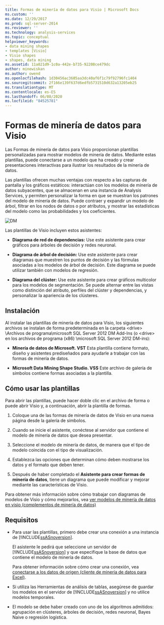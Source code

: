 ```yaml
---
title: Formas de minería de datos para Visio | Microsoft Docs
ms.custom: ''
ms.date: 12/29/2017
ms.prod: sql-server-2014
ms.reviewer: ''
ms.technology: analysis-services
ms.topic: conceptual
helpviewer_keywords:
- data mining shapes
- templates [Visio]
- Visio shapes
- shapes, data mining
ms.assetid: 11a821d9-1c0a-442e-b735-92208ce479dc
author: minewiskan
ms.author: owend
ms.openlocfilehash: 1d30456ac3685aa3dc40af6f1c79f92796fc1404
ms.sourcegitcommit: 2f166e139f637d6edfb5731510d632a13205eb25
ms.translationtype: MT
ms.contentlocale: es-ES
ms.lasthandoff: 06/08/2020
ms.locfileid: "84525781"
---
```

# <a name="data-mining-shapes-for-visio"></a>Formas de minería de datos para Visio
  Las Formas de minería de datos para Visio proporcionan plantillas personalizadas para mostrar modelos de minería de datos. Mediante estas plantillas, puede conectarse a un modelo que ha creado y crear presentaciones interactivas para ilustrar los resultados de la minería de datos.  
  
 Las plantillas ofrecen muchas ventajas con respecto a las capturas de pantalla y los gráficos estáticos: interactúan con los modelos de minería de datos subyacentes, que se almacenan en una instancia de Analysis Services, y permiten personalizar la forma en que se muestran los patrones del modelo de minería de datos. Puede contraer y expandir un modelo de árbol, filtrar en los nodos de datos o por atributos, y mostrar las estadísticas del modelo como las probabilidades y los coeficientes.  
  
 ![DM](media/dm-stencil.gif "DM")  
  
 Las plantillas de Visio incluyen estos asistentes:  
  
-   **Diagrama de red de dependencias:** Use este asistente para crear gráficos para árboles de decisión y redes neuronal.  
  
-   **Diagrama de árbol de decisión:** Use este asistente para crear diagramas que muestren los puntos de decisión y las fórmulas asociadas a los modelos de árbol de decisión. Este diagrama se puede utilizar también con modelos de regresión.  
  
-   **Diagrama del clúster:** Use este asistente para crear gráficos multicolor para los modelos de segmentación. Se puede alternar entre las vistas como distinción del atributo, perfiles del clúster y dependencias, y personalizar la apariencia de los clústeres.  
  
## <a name="installation"></a>Instalación  
 Al instalar las plantillas de minería de datos para Visio, los siguientes archivos se instalan de forma predeterminada en la carpeta \<drive> \Archivos de programa\microsoft SQL Server 2012 DM Add-Ins (o \<drive> en los archivos de programa (x86) \microsoft SQL Server 2012 DM-ins):  
  
-   **Minería de datos de Microsoft. VST** Esta plantilla contiene formato, diseño y asistentes prediseñados para ayudarle a trabajar con las formas de minería de datos.  
  
-   **Microsoft Data Mining Shape Studio. VSS** Este archivo de galería de símbolos contiene formas asociadas a la plantilla.  
  
## <a name="how-to-use-the-templates"></a>Cómo usar las plantillas  
 Para abrir las plantillas, puede hacer doble clic en el archivo de forma o puede abrir Visio y, a continuación, abrir la plantilla de formas.  
  
1.  Coloque una de las formas de minería de datos de Visio en una nueva página desde la galería de símbolos.  
  
2.  Cuando se inicie el asistente, conéctese al servidor que contiene el modelo de minería de datos que desea presentar.  
  
3.  Seleccione el modelo de minería de datos, de manera que el tipo de modelo coincida con el tipo de visualización.  
  
4.  Establezca las opciones que determinan cómo deben mostrarse los datos y el formato que deben tener.  
  
5.  Después de haber completado el **Asistente para crear formas de minería de datos**, tiene un diagrama que puede modificar y mejorar mediante las características de Visio.  
  
 Para obtener más información sobre cómo trabajar con diagramas de modelos de Visio y cómo mejorarlos, vea [ver modelos de minería de datos en visio &#40;complementos de minería de datos&#41;](viewing-data-mining-models-in-visio-data-mining-add-ins.md)  
  
## <a name="requirements"></a>Requisitos  
  
-   Para usar las plantillas, primero debe crear una conexión a una instancia de [!INCLUDE[ssASnoversion](../includes/ssasnoversion-md.md)].  
  
     El asistente le pedirá que seleccione un servidor de [!INCLUDE[ssASnoversion](../includes/ssasnoversion-md.md)] y que especifique la base de datos que contiene el modelo de minería de datos.  
  
     Para obtener información sobre cómo crear una conexión, vea [conectarse a los datos de origen &#40;cliente de minería de datos para Excel&#41;](connect-to-source-data-data-mining-client-for-excel.md).  
  
-   Si utiliza las Herramientas de análisis de tablas, asegúrese de guardar los modelos en el servidor de [!INCLUDE[ssASnoversion](../includes/ssasnoversion-md.md)] y no utilice modelos temporales.  
  
-   El modelo se debe haber creado con uno de los algoritmos admitidos: agrupación en clústeres, árboles de decisión, redes neuronal, Bayes Naive o regresión logística.  
  
  
